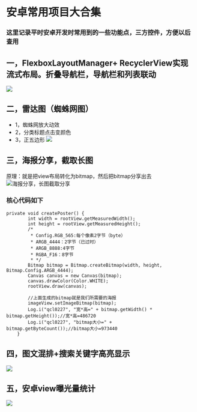# 安卓常用项目大合集
### 这里记录平时安卓开发时常用到的一些功能点，三方控件，方便以后查用
## 一，FlexboxLayoutManager+ RecyclerView实现流式布局。折叠导航栏，导航栏和列表联动
![](https://upload-images.jianshu.io/upload_images/6273713-a1daef1d3077d24e.gif?imageMogr2/auto-orient/strip%7CimageView2/2/w/400)
## 二，雷达图（蜘蛛网图）
- 1，蜘蛛网放大动效
- 2，分类标题点击变颜色
- 3，正五边形
![](https://github.com/qiushi123/demo3/blob/master/images/%E9%9B%B7%E8%BE%BE.png?raw=true)

## 三，海报分享，截取长图
原理：就是把view布局转化为bitmap，然后把bitmap分享出去
![海报分享，长图截取分享](https://github.com/qiushi123/demo3/blob/master/images/haibao.png?raw=true)
### 核心代码如下
```
private void createPoster() {
        int width = rootView.getMeasuredWidth();
        int height = rootView.getMeasuredHeight();
        /*
         * Config.RGB_565:每个像素2字节（byte）
         * ARGB_4444：2字节（已过时）
         * ARGB_8888:4字节
         * RGBA_F16：8字节
         * */
        Bitmap bitmap = Bitmap.createBitmap(width, height, Bitmap.Config.ARGB_4444);
        Canvas canvas = new Canvas(bitmap);
        canvas.drawColor(Color.WHITE);
        rootView.draw(canvas);

        //上面生成的bitmap就是我们所需要的海报
        imageView.setImageBitmap(bitmap);
        Log.i("qcl0227", "宽*高=" + bitmap.getWidth() * bitmap.getHeight());//宽*高=486720
        Log.i("qcl0227", "bitmap大小=" + bitmap.getByteCount());//bitmap大小=973440
    }
  ```
## 四，图文混排+搜索关键字高亮显示
![](https://github.com/qiushi123/demo3/blob/master/images/tuwenhuanpai.jpg?raw=true)

## 五，安卓view曝光量统计
![](https://upload-images.jianshu.io/upload_images/6273713-216dce55f4acc468.png?imageMogr2/auto-orient/strip%7CimageView2/2/w/1000/format/webp)




